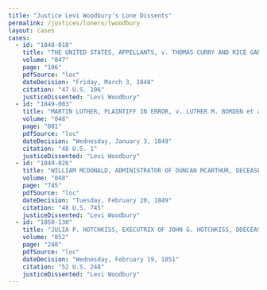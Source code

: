 ```yaml
---
title: "Justice Levi Woodbury's Lone Dissents"
permalink: /justices/loners/lwoodbury
layout: cases
cases:
  - id: "1848-018"
    title: "THE UNITED STATES, APPELLANTS, v. THOMAS CURRY AND RICE GARLAND"
    volume: "047"
    page: "106"
    pdfSource: "loc"
    dateDecision: "Friday, March 3, 1848"
    citation: "47 U.S. 106"
    justiceDissented: "Levi Woodbury"
  - id: "1849-003"
    title: "MARTIN LUTHER, PLAINTIFF IN ERROR, v. LUTHER M. BORDEN et al., DEFENDANTS IN ERRO"
    volume: "048"
    page: "001"
    pdfSource: "loc"
    dateDecision: "Wednesday, January 3, 1849"
    citation: "48 U.S. 1"
    justiceDissented: "Levi Woodbury"
  - id: "1849-026"
    title: "WILLIAM MCDONALD, ADMINISTRATOR OF DUNCAN MCARTHUR, DECEASED, PLAINTIFF IN ERROR, v. MATTHEW HOBSON"
    volume: "048"
    page: "745"
    pdfSource: "loc"
    dateDecision: "Tuesday, February 20, 1849"
    citation: "48 U.S. 745"
    justiceDissented: "Levi Woodbury"
  - id: "1850-130"
    title: "JULIA P. HOTCHKISS, EXECUTRIX OF JOHN G. HOTCHKISS, DDECEASED, JOHN A. DAVENPORT, AND JOHN W. QUINCY, PLAINTIFFS IN ERROR, v. MILES GREENWOOD AND THOMAS WOOD, PARTNERS IN TRADE UNDER THE NAME OF M. GREENWOOD & CO"
    volume: "052"
    page: "248"
    pdfSource: "loc"
    dateDecision: "Wednesday, February 19, 1851"
    citation: "52 U.S. 248"
    justiceDissented: "Levi Woodbury"
---
```

